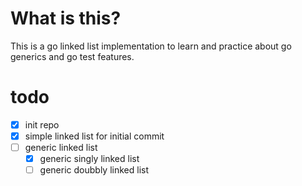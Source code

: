 # What is this?
This is a go linked list implementation to learn and practice about go generics and go test features.

# todo
- [x] init repo
- [x] simple linked list for initial commit
- [ ] generic linked list
	- [x] generic singly linked list
	- [ ] generic doubbly linked list 
